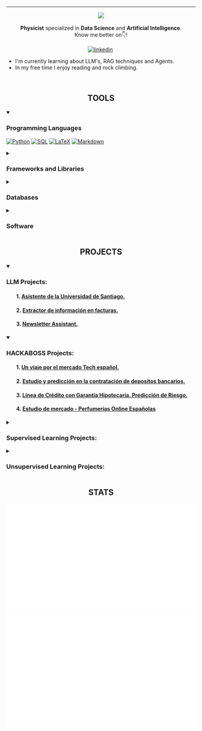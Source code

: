 ---
<p align="center" >
  <a href="https://github.com/DenverCoder1/readme-typing-svg"><img src="https://readme-typing-svg.demolab.com?font=Caveat&pause=0&color=27F79A&size=35&duration=3500&center=true&vCenter=true&width=600&height=100&lines=Hello+everyone!;I'm+Urko;Welcome+to+my+Github!"></a>
</p>

<p align="center"> <strong>Physicist</strong> specialized in <strong>Data Science</strong> and <strong>Artificial Intelligence</strong>.<br /> Know me better on👇!</p>
<p align="center">
   <a href="https://www.linkedin.com/in/urkoregueiro" target="_blank" style='margin-right:4px'> 
      <img align="center" src="https://www.svgrepo.com/show/353999/linkedin.svg" alt="linkedin" height="100px" width="100px" /> 
   </a>
</p>


- <span>I'm currently learning about LLM's, RAG techniques and Agents.</span>
- <span>In my free time I enjoy reading and rock climbing.</span>
<br>

<h2 align="center" >TOOLS</h2>

<details open> 
  <summary><h3>Programming Languages</h3></summary>
  <p> 
    <a href="https://www.python.org"><img alt="Python" src="https://cdn.jsdelivr.net/gh/devicons/devicon@latest/icons/python/python-original-wordmark.svg" width="60" height="60"></a>
    <a href="#"><img alt="SQL" src="https://cdn.jsdelivr.net/gh/devicons/devicon@latest/icons/azuresqldatabase/azuresqldatabase-original.svg" width="60" height="60"></a>
    <a href="https://www.latex-project.org"><img alt="LaTeX" src="https://devicon-website.vercel.app/api/latex/original.svg?color=%232EAB6B" width="60" height="60"></a>
    <a href="#"><img alt="Markdown" src="https://devicon-website.vercel.app/api/markdown/original.svg?color=%23AB2CD8" width="60" height="60"></a>
  </p>
  </details>
  
<details> 
  <summary><h3>Frameworks and Libraries</h3></summary>
  <p> 
    <a href="https://numpy.org/"><img alt="NumPy" src="https://devicon-website.vercel.app/api/numpy/original-wordmark.svg?color=%2300D6F4" width="60" height="60"></a>
    <a href="https://pandas.pydata.org/"><img alt="Pandas" src="https://devicon-website.vercel.app/api/pandas/original-wordmark.svg?color=%23B6BC41" width="60" height="60"></a>
    <a href="https://scipy.org/"><img alt="SciPy" src="https://docs.scipy.org/doc/scipy/_static/logo.svg" width="60" height="60"></a>  
    <a href="https://matplotlib.org/"><img alt="Matplotlib" src="https://cdn.jsdelivr.net/gh/devicons/devicon@latest/icons/matplotlib/matplotlib-original-wordmark.svg" width="60" height="60"></a>
    <a href="https://seaborn.pydata.org/"><img alt="Seaborn" src="https://seaborn.pydata.org/_images/logo-tall-lightbg.svg" width="60" height="60"></a>    
    <a href="https://plotly.com/"><img alt="Plotly" src="https://cdn.jsdelivr.net/gh/devicons/devicon@latest/icons/plotly/plotly-original-wordmark.svg" width="60" height="60"></a>
    <a href="https://www.selenium.dev/"><img alt="selenium" src="https://devicon-website.vercel.app/api/selenium/original.svg" width="60" height="60"></a>
    <a href="https://opencv.org/"><img alt="OpenCV" src="https://devicon-website.vercel.app/api/opencv/plain-wordmark.svg?color=%2342D636" width="60" height="60"></a><br> 
    <a href="https://scikit-learn.org/"><img alt="scikitlearn" src="https://cdn.jsdelivr.net/gh/devicons/devicon@latest/icons/scikitlearn/scikitlearn-original.svg" width="60" height="60"></a>
    <a href="https://www.tensorflow.org/"><img alt="TensorFlow" src="https://devicon-website.vercel.app/api/tensorflow/original-wordmark.svg?color=%23FF6F00" width="60" height="60"></a>    
    <a href="https://keras.io/"><img alt="keras" src="https://cdn.jsdelivr.net/gh/devicons/devicon@latest/icons/keras/keras-original-wordmark.svg" width="60" height="60"></a>
    <a href="https://pytorch.org/"><img alt="PyTorch" src="https://devicon-website.vercel.app/api/pytorch/plain-wordmark.svg" width="60" height="60"></a>
    <a href="https://www.langchain.com/"><img alt="LangChain" src="https://encrypted-tbn0.gstatic.com/images?q=tbn:ANd9GcShzp30XASXzPGrU2z1yjrI5WUriI-Iz2N1jw&s" width="60" height="60"></a>
    <a href="https://fastapi.tiangolo.com/"><img alt="FastAPI" src="https://devicon-website.vercel.app/api/fastapi/plain-wordmark.svg?color=%234BDCCF" width="60" height="60"></a>
    <a href="https://streamlit.io/"><img alt="Streamlit" src="https://cdn.jsdelivr.net/gh/devicons/devicon@latest/icons/streamlit/streamlit-plain-wordmark.svg" width="60" height="60"></a>    
    <a href="#"><img alt="GitHub Actions" src="https://cdn.jsdelivr.net/gh/devicons/devicon@latest/icons/githubactions/githubactions-original.svg" width="60" height="60"></a>
  </p>
  </details>

<details> 
  <summary><h3>Databases</h3></summary>
  <p> 
    <a href="https://www.mysql.com"><img alt="MySQL" src="https://cdn.jsdelivr.net/gh/devicons/devicon@latest/icons/mysql/mysql-original-wordmark.svg"  width="60" height="60"></a>
    <a href="https://www.trychroma.com/"><img alt="ChromaDB" src="https://docs.trychroma.com/img/chroma.svg" width="60" height="60"></a>
    <a href="https://qdrant.tech/"><img alt="Qdrant" src="https://avatars.githubusercontent.com/u/73504361?s=48&v=4" width="60" height="60"></a>
  </p>
  </details>

<details> 
  <summary><h3>Software</h3></summary>
  <p> 
    <a href="https://git-scm.com/"><img alt="Git" src="https://cdn.jsdelivr.net/gh/devicons/devicon@latest/icons/git/git-plain-wordmark.svg"  width="60" height="60"></a>
    <a href="https://www.jetbrains.com/es-es/pycharm/"><img alt="Pycharm" src="https://devicon-website.vercel.app/api/pycharm/original-wordmark.svg" width="60" height="60"></a>
    <a href="https://www.docker.com/"><img alt="Docker" src="https://devicon-website.vercel.app/api/docker/plain-wordmark.svg" width="60" height="60"></a>
    <a href="https://jupyter.org/"><img alt="Jupyter" src="https://cdn.jsdelivr.net/gh/devicons/devicon@latest/icons/jupyter/jupyter-original-wordmark.svg" width="60" height="60"></a>
    <a href="https://www.microsoft.com/es-es/power-platform/products/power-bi/"><img alt="power-bi" src="https://github.com/microsoft/PowerBI-Icons/blob/main/SVG/Power-BI.svg" width="60" height="60"></a>
  </p>
  </details>

<h2 align="center">PROJECTS</h2>

<details open>
  <summary><h3>LLM Projects:</h3></summary>
  <h4>&nbsp;&nbsp;&nbsp;&nbsp;&nbsp;&nbsp;&nbsp; 1. <a href="https://github.com/UrkoRegueiro/usc_assistant/blob/master/README.md">Asistente de la Universidad de Santiago.</a></h4>
  <h4>&nbsp;&nbsp;&nbsp;&nbsp;&nbsp;&nbsp;&nbsp; 2. <a href="https://github.com/UrkoRegueiro/bill-info-extractor/blob/master/README.md">Extractor de información en facturas.</a></h4>
  <h4>&nbsp;&nbsp;&nbsp;&nbsp;&nbsp;&nbsp;&nbsp; 3. <a href="https://urkoregueiro.github.io/web-assistant/">Newsletter Assistant.</a></h4>
</details>

<details open>
  <summary><h3>HACKABOSS Projects:</h3></summary>
  <h4>&nbsp;&nbsp;&nbsp;&nbsp;&nbsp;&nbsp;&nbsp; 1. <a href="https://github.com/UrkoRegueiro/IT_Job_Spain_Project/blob/main/README.md">Un viaje por el mercado Tech español.</a></h4>
  <h4>&nbsp;&nbsp;&nbsp;&nbsp;&nbsp;&nbsp;&nbsp; 2. <a href="https://github.com/UrkoRegueiro/Prediccion-contratacion-depositos/blob/master/README.md">Estudio y predicción en la contratación de depositos bancarios.</a></h4>
  <h4>&nbsp;&nbsp;&nbsp;&nbsp;&nbsp;&nbsp;&nbsp; 3. <a href="https://github.com/UrkoRegueiro/HELOC_Project/blob/main/README.md">Línea de Crédito con Garantía Hipotecaria. Predicción de Riesgo.</a></h4>
  <h4>&nbsp;&nbsp;&nbsp;&nbsp;&nbsp;&nbsp;&nbsp; 4. <a href="https://github.com/UrkoRegueiro/ETL-Analisis_Perfumerias_Online/blob/main/README.md">Estudio de mercado - Perfumerías Online Españolas</a></h4>
</details>

<details close>
  <summary><h3>Supervised Learning Projects:</h3></summary>
  <h4>&nbsp;&nbsp;&nbsp;&nbsp;&nbsp;&nbsp;&nbsp; 1. <a href="https://github.com/UrkoRegueiro/Cardiovascular_Disease_Prediction/blob/main/README.md">Cardiovascular disease prediction using classification algorithms</a></h4>
  <h4>&nbsp;&nbsp;&nbsp;&nbsp;&nbsp;&nbsp;&nbsp; 2. <a href="https://github.com/UrkoRegueiro/Offensive_Language_Detection/blob/main/offensive_language_detection.ipynb">Offensive Language detection using NLP</a></h4>
  <h4>&nbsp;&nbsp;&nbsp;&nbsp;&nbsp;&nbsp;&nbsp; 3. <a href="https://github.com/UrkoRegueiro/Dog_Breed_Recognition/blob/main/README.md">Dog Breed Recognition using CNN</a></h4>
  <h4>&nbsp;&nbsp;&nbsp;&nbsp;&nbsp;&nbsp;&nbsp; 4. <a href="https://github.com/UrkoRegueiro/Car_Price_Prediction/blob/main/car_price_prediction.ipynb">Car price prediction using Regression algorithms</a></h4>
  <h4>&nbsp;&nbsp;&nbsp;&nbsp;&nbsp;&nbsp;&nbsp; 5. <a href="https://github.com/UrkoRegueiro/Diabetes_Prediction/blob/main/Diabetes_Study.ipynb">Diabetes prediction using classification algorithms</a></h4>
</details>

<details close>
  <summary><h3>Unsupervised Learning Projects:</h3></summary>
  <h4>&nbsp;&nbsp;&nbsp;&nbsp;&nbsp;&nbsp;&nbsp; 1. <a href="https://github.com/UrkoRegueiro/Client_Segmentation/blob/main/customer_segmentation.ipynb">Credit Card Client Segmentation Project</a></h4>
  <h4>&nbsp;&nbsp;&nbsp;&nbsp;&nbsp;&nbsp;&nbsp; 2. <a href="https://github.com/UrkoRegueiro/Wine_Clustering/blob/main/Wine_clustering.ipynb">Wine Clustering Analysis</a></h4>
</details>

<h2 align="center">STATS</h2>

<div align="center">
  
  ![](https://raw.githubusercontent.com/UrkoRegueiro/github-stats-transparent/output/generated/overview.svg)
  ![](https://raw.githubusercontent.com/UrkoRegueiro/github-stats-transparent/output/generated/languages.svg)
  
</div>
